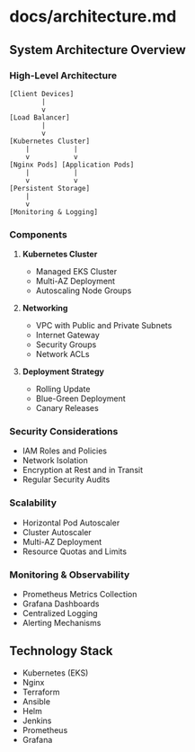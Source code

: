 # docs/architecture.md

## System Architecture Overview

### High-Level Architecture
```
[Client Devices]
        |
        v
[Load Balancer]
        |
        v
[Kubernetes Cluster]
    |           |
    v           v
[Nginx Pods] [Application Pods]
    |           |
    v           v
[Persistent Storage]
    |
    v
[Monitoring & Logging]
```

### Components
1. **Kubernetes Cluster**
   - Managed EKS Cluster
   - Multi-AZ Deployment
   - Autoscaling Node Groups

2. **Networking**
   - VPC with Public and Private Subnets
   - Internet Gateway
   - Security Groups
   - Network ACLs

3. **Deployment Strategy**
   - Rolling Update
   - Blue-Green Deployment
   - Canary Releases

### Security Considerations
- IAM Roles and Policies
- Network Isolation
- Encryption at Rest and in Transit
- Regular Security Audits

### Scalability
- Horizontal Pod Autoscaler
- Cluster Autoscaler
- Multi-AZ Deployment
- Resource Quotas and Limits

### Monitoring & Observability
- Prometheus Metrics Collection
- Grafana Dashboards
- Centralized Logging
- Alerting Mechanisms

## Technology Stack
- Kubernetes (EKS)
- Nginx
- Terraform
- Ansible
- Helm
- Jenkins
- Prometheus
- Grafana